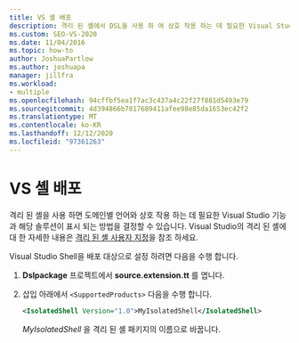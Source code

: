 ```yaml
---
title: VS 셸 배포
description: 격리 된 셸에서 DSL을 사용 하 여 상호 작용 하는 데 필요한 Visual Studio 기능 및 해당 솔루션이 표시 되는 방법을 결정 하는 방법을 알아보세요.
ms.custom: SEO-VS-2020
ms.date: 11/04/2016
ms.topic: how-to
author: JoshuaPartlow
ms.author: joshuapa
manager: jillfra
ms.workload:
- multiple
ms.openlocfilehash: 94cffbf5ea1f7ac3c437a4c22f27f881d5493e79
ms.sourcegitcommit: 4d394866b7817689411afee98e85da1653ec42f2
ms.translationtype: MT
ms.contentlocale: ko-KR
ms.lasthandoff: 12/12/2020
ms.locfileid: "97361263"
---
```

# <a name="vs-shell-deployment"></a>VS 셸 배포

격리 된 셸을 사용 하면 도메인별 언어와 상호 작용 하는 데 필요한 Visual Studio 기능과 해당 솔루션이 표시 되는 방법을 결정할 수 있습니다. Visual Studio의 격리 된 셸에 대 한 자세한 내용은 [격리 된 셸 사용자 지정](https://visualstudio.microsoft.com/vs/older-downloads/isolated-shell/)을 참조 하세요.

Visual Studio Shell을 배포 대상으로 설정 하려면 다음을 수행 합니다.

1. **Dslpackage** 프로젝트에서 **source.extension.tt** 를 엽니다.

2. 삽입 아래에서 `<SupportedProducts>` 다음을 수행 합니다.

   ```xml
   <IsolatedShell Version="1.0">MyIsolatedShell</IsolatedShell>
   ```

   *MyIsolatedShell* 을 격리 된 셸 패키지의 이름으로 바꿉니다.